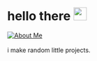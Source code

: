 # hello there <img src="https://discordmojis.com/emojis/10031-60fps_parrot/download" width="30px">
[![About Me](https://img.shields.io/badge/archiiv.cc-8A2BE2)](https://archiiv.cc) <br />
 <br />
i make random little projects. <br />
